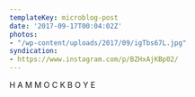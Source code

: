 ```yaml
---
templateKey: microblog-post
date: '2017-09-17T00:04:02Z'
photos:
- "/wp-content/uploads/2017/09/igTbs67L.jpg"
syndication:
- https://www.instagram.com/p/BZHxAjKBp02/
---
```


H A M M O C K B O Y E

